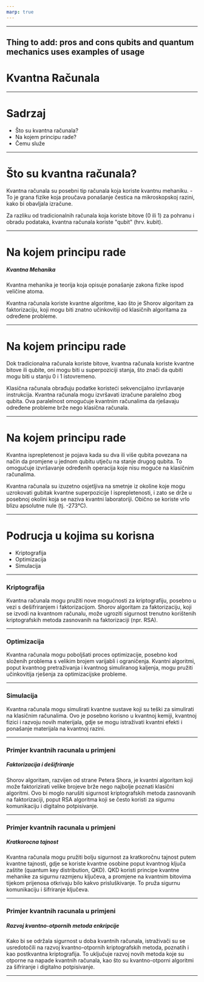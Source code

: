 ```yaml
---
marp: true
---
```

---
Thing to add:
pros and cons
qubits and quantum mechanics
uses
examples of usage
---


# Kvantna Računala
---
# Sadrzaj
<ul><li>Što su kvantna računala?</li>
<li>Na kojem principu rade?</li>
<li>Čemu služe</li></ul>

---
# Što su kvantna računala?
<p>Kvantna računala su posebni tip računala koja koriste kvantnu mehaniku. -To je grana fizike koja proučava ponašanje čestica na mikroskopskoj razini, kako bi obavljala izračune.</p>

<p>Za razliku od tradicionalnih računala koja koriste bitove (0 ili 1) za pohranu i obradu podataka, kvantna računala koriste "qubit" (hrv. kubit).</p>

---
# Na kojem principu rade
##### Kvantna Mehanika
<p>Kvantna mehanika je teorija koja opisuje ponašanje zakona fizike ispod veličine atoma.</p>
Kvantna računala koriste kvantne algoritme, kao što je Shorov algoritam za faktorizaciju, koji mogu biti znatno učinkovitiji od klasičnih algoritama za određene probleme.

---
# Na kojem principu rade
Dok tradicionalna računala koriste bitove, kvantna računala koriste kvantne bitove ili qubite, oni mogu biti u superpoziciji stanja, što znači da qubiti mogu biti u stanju 0 i 1 istovremeno.

Klasična računala obrađuju podatke koristeći sekvencijalno izvršavanje instrukcija. Kvantna računala mogu izvršavati izračune paralelno zbog qubita. Ova paralelnost omogućuje kvantnim računalima da rješavaju određene probleme brže nego klasična računala.

---
# Na kojem principu rade
Kvantna isprepletenost je pojava kada su dva ili više qubita povezana na način da promjene u jednom qubitu utječu na stanje drugog qubita. To omogućuje izvršavanje određenih operacija koje nisu moguće na klasičnim računalima.

Kvantna računala su izuzetno osjetljiva na smetnje iz okoline koje mogu uzrokovati gubitak kvantne superpozicije I isprepletenosti, i zato se drže u posebnoj okolini koja se naziva kvantni laboratoriji. Obično se koriste vrlo blizu apsolutne nule (tj. -273°C).

---
# Podrucja u kojima su korisna
<ul><li>Kriptografija</li>
<li>Optimizacija</li>
<li>Simulacija</li></ul>

---
### Kriptografija
Kvantna računala mogu pružiti nove mogućnosti za kriptografiju, posebno u vezi s dešifriranjem i faktorizacijom. Shorov algoritam za faktorizaciju, koji se izvodi na kvantnom računalu, može ugroziti sigurnost trenutno korištenih kriptografskih metoda zasnovanih na faktorizaciji (npr. RSA).

---
### Optimizacija
Kvantna računala mogu poboljšati proces optimizacije, posebno kod složenih problema s velikim brojem varijabli i ograničenja. Kvantni algoritmi, poput kvantnog pretraživanja i kvantnog simuliranog kaljenja, mogu pružiti učinkovitija rješenja za optimizacijske probleme.

---
### Simulacija
Kvantna računala mogu simulirati kvantne sustave koji su teški za simulirati na klasičnim računalima. Ovo je posebno korisno u kvantnoj kemiji, kvantnoj fizici i razvoju novih materijala, gdje se mogu istraživati kvantni efekti i ponašanje materijala na kvantnoj razini.

---
### Primjer kvantnih racunala u primjeni
##### Faktorizacija i dešifriranje
Shorov algoritam, razvijen od strane Petera Shora, je kvantni algoritam koji može faktorizirati velike brojeve brže nego najbolje poznati klasični algoritmi. Ovo bi moglo narušiti sigurnost kriptografskih metoda zasnovanih na faktorizaciji, poput RSA algoritma koji se često koristi za sigurnu komunikaciju i digitalno potpisivanje.

---
### Primjer kvantnih racunala u primjeni
##### Kratkorocna tajnost
Kvantna računala mogu pružiti bolju sigurnost za kratkoročnu tajnost putem kvantne tajnosti, gdje se koriste kvantne osobine poput kvantnog ključa zaštite (quantum key distribution, QKD). QKD koristi principe kvantne mehanike za sigurnu razmjenu ključeva, a promjene na kvantnim bitovima tijekom prijenosa otkrivaju bilo kakvo prisluškivanje. To pruža sigurnu komunikaciju i šifriranje ključeva.

---
### Primjer kvantnih racunala u primjeni
##### Razvoj kvantno-otpornih metoda enkripcije
Kako bi se održala sigurnost u doba kvantnih računala, istraživači su se usredotočili na razvoj kvantno-otpornih kriptografskih metoda, poznatih i kao postkvantna kriptografija. To uključuje razvoj novih metoda koje su otporne na napade kvantnih računala, kao što su kvantno-otporni algoritmi za šifriranje i digitalno potpisivanje.

---